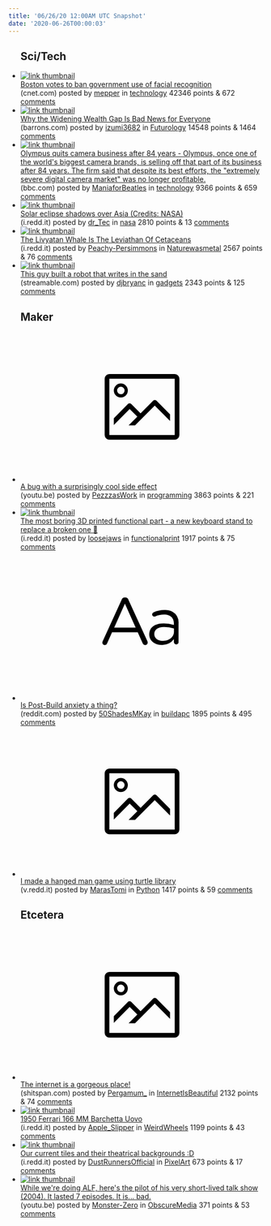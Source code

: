 ```yaml
---
title: '06/26/20 12:00AM UTC Snapshot'
date: '2020-06-26T00:00:03'
---
```

<ul>
<h2>Sci/Tech</h2>

<li><a href='https://www.cnet.com/news/boston-votes-to-ban-government-use-of-facial-recognition/'><img src='https://b.thumbs.redditmedia.com/uuzyuWcoXMy7WxLi-V9w6_eEOawBnqu76UlZO1gyfkM.jpg' alt='link thumbnail'></a><div><div class='linkTitle'><a href='https://www.cnet.com/news/boston-votes-to-ban-government-use-of-facial-recognition/'>Boston votes to ban government use of facial recognition</a></div>(cnet.com) posted by <a href='https://www.reddit.com/user/mepper'>mepper</a> in <a href='https://www.reddit.com/r/technology'>technology</a> 42346 points & 672 <a href='https://www.reddit.com/r/technology/comments/hfllcb/boston_votes_to_ban_government_use_of_facial/'>comments</a></div></li>

<li><a href='https://www.barrons.com/articles/why-the-widening-wealth-gap-is-bad-news-for-everyone-51592617966'><img src='https://b.thumbs.redditmedia.com/IOTcPPPfj0RE8WEqM8MN0CbLhVQs4MwMer9FFUKSayQ.jpg' alt='link thumbnail'></a><div><div class='linkTitle'><a href='https://www.barrons.com/articles/why-the-widening-wealth-gap-is-bad-news-for-everyone-51592617966'>Why the Widening Wealth Gap Is Bad News for Everyone</a></div>(barrons.com) posted by <a href='https://www.reddit.com/user/izumi3682'>izumi3682</a> in <a href='https://www.reddit.com/r/Futurology'>Futurology</a> 14548 points & 1464 <a href='https://www.reddit.com/r/Futurology/comments/hfklf4/why_the_widening_wealth_gap_is_bad_news_for/'>comments</a></div></li>

<li><a href='https://www.bbc.com/news/technology-53165293'><img src='https://b.thumbs.redditmedia.com/Pwt8D1adporE-uzCC0tgtO0nll-zAn83G_R9iteKz3E.jpg' alt='link thumbnail'></a><div><div class='linkTitle'><a href='https://www.bbc.com/news/technology-53165293'>Olympus quits camera business after 84 years - Olympus, once one of the world's biggest camera brands, is selling off that part of its business after 84 years. The firm said that despite its best efforts, the "extremely severe digital camera market" was no longer profitable.</a></div>(bbc.com) posted by <a href='https://www.reddit.com/user/ManiaforBeatles'>ManiaforBeatles</a> in <a href='https://www.reddit.com/r/technology'>technology</a> 9366 points & 659 <a href='https://www.reddit.com/r/technology/comments/hfjobw/olympus_quits_camera_business_after_84_years/'>comments</a></div></li>

<li><a href='https://i.redd.it/exralsivk0751.jpg'><img src='https://b.thumbs.redditmedia.com/rhkUPLAv05VueNb2CLDPIPUuO-c-PLJoPjA39XdBdaI.jpg' alt='link thumbnail'></a><div><div class='linkTitle'><a href='https://i.redd.it/exralsivk0751.jpg'>Solar eclipse shadows over Asia (Credits: NASA)</a></div>(i.redd.it) posted by <a href='https://www.reddit.com/user/dr_Tec'>dr_Tec</a> in <a href='https://www.reddit.com/r/nasa'>nasa</a> 2810 points & 13 <a href='https://www.reddit.com/r/nasa/comments/hfiaob/solar_eclipse_shadows_over_asia_credits_nasa/'>comments</a></div></li>

<li><a href='https://i.redd.it/rzc5erfqx1751.jpg'><img src='https://b.thumbs.redditmedia.com/PtSW3036JYBbFdUfwNSdpu_NFUCGj2i0QpBH6ksXo8Q.jpg' alt='link thumbnail'></a><div><div class='linkTitle'><a href='https://i.redd.it/rzc5erfqx1751.jpg'>The Livyatan Whale Is The Leviathan Of Cetaceans</a></div>(i.redd.it) posted by <a href='https://www.reddit.com/user/Peachy-Persimmons'>Peachy-Persimmons</a> in <a href='https://www.reddit.com/r/Naturewasmetal'>Naturewasmetal</a> 2567 points & 76 <a href='https://www.reddit.com/r/Naturewasmetal/comments/hflepm/the_livyatan_whale_is_the_leviathan_of_cetaceans/'>comments</a></div></li>

<li><a href='https://streamable.com/q976o0'><img src='https://b.thumbs.redditmedia.com/UxXdtWwbmNF6uMckIIXztcLYPtph3Okso0mwWrhq5zQ.jpg' alt='link thumbnail'></a><div><div class='linkTitle'><a href='https://streamable.com/q976o0'>This guy built a robot that writes in the sand</a></div>(streamable.com) posted by <a href='https://www.reddit.com/user/djbryanc'>djbryanc</a> in <a href='https://www.reddit.com/r/gadgets'>gadgets</a> 2343 points & 125 <a href='https://www.reddit.com/r/gadgets/comments/hfgzhc/this_guy_built_a_robot_that_writes_in_the_sand/'>comments</a></div></li>

<h2>Maker</h2>

<li><a href='https://youtu.be/us1IqknNYmw'><svg version='1.1' viewBox='-34 -14 104 64' preserveAspectRatio='xMidYMid meet' xmlns='http://www.w3.org/2000/svg' xmlns:xlink='http://www.w3.org/1999/xlink'>
    <title>link thumbnail</title>
    <path d='M32,4H4A2,2,0,0,0,2,6V30a2,2,0,0,0,2,2H32a2,2,0,0,0,2-2V6A2,2,0,0,0,32,4ZM4,30V6H32V30Z'></path>
    <path d='M8.92,14a3,3,0,1,0-3-3A3,3,0,0,0,8.92,14Zm0-4.6A1.6,1.6,0,1,1,7.33,11,1.6,1.6,0,0,1,8.92,9.41Z'></path>
    <path d='M22.78,15.37l-5.4,5.4-4-4a1,1,0,0,0-1.41,0L5.92,22.9v2.83l6.79-6.79L16,22.18l-3.75,3.75H15l8.45-8.45L30,24V21.18l-5.81-5.81A1,1,0,0,0,22.78,15.37Z'></path>
    </svg></a><div><div class='linkTitle'><a href='https://youtu.be/us1IqknNYmw'>A bug with a surprisingly cool side effect</a></div>(youtu.be) posted by <a href='https://www.reddit.com/user/PezzzasWork'>PezzzasWork</a> in <a href='https://www.reddit.com/r/programming'>programming</a> 3863 points & 221 <a href='https://www.reddit.com/r/programming/comments/hfi3vz/a_bug_with_a_surprisingly_cool_side_effect/'>comments</a></div></li>

<li><a href='https://i.redd.it/1hsy9d7z61751.jpg'><img src='https://b.thumbs.redditmedia.com/hE1fwlK2JoLWbaM1_7u0VCSdtJBJzx6dfCHp9aVwMZM.jpg' alt='link thumbnail'></a><div><div class='linkTitle'><a href='https://i.redd.it/1hsy9d7z61751.jpg'>The most boring 3D printed functional part - a new keyboard stand to replace a broken one 🤣</a></div>(i.redd.it) posted by <a href='https://www.reddit.com/user/loosejaws'>loosejaws</a> in <a href='https://www.reddit.com/r/functionalprint'>functionalprint</a> 1917 points & 75 <a href='https://www.reddit.com/r/functionalprint/comments/hfjlsg/the_most_boring_3d_printed_functional_part_a_new/'>comments</a></div></li>

<li><a href='https://www.reddit.com/r/buildapc/comments/hfi9s1/is_postbuild_anxiety_a_thing/'><svg version='1.1' viewBox='-34 -12 104 64' preserveAspectRatio='xMidYMid slice' xmlns='http://www.w3.org/2000/svg' xmlns:xlink='http://www.w3.org/1999/xlink'>
    <title>text link thumbnail</title>
    <path d='M12.19,8.84a1.45,1.45,0,0,0-1.4-1h-.12a1.46,1.46,0,0,0-1.42,1L1.14,26.56a1.29,1.29,0,0,0-.14.59,1,1,0,0,0,1,1,1.12,1.12,0,0,0,1.08-.77l2.08-4.65h11l2.08,4.59a1.24,1.24,0,0,0,1.12.83,1.08,1.08,0,0,0,1.08-1.08,1.64,1.64,0,0,0-.14-.57ZM6.08,20.71l4.59-10.22,4.6,10.22Z'>
    </path>
    <path d='M32.24,14.78A6.35,6.35,0,0,0,27.6,13.2a11.36,11.36,0,0,0-4.7,1,1,1,0,0,0-.58.89,1,1,0,0,0,.94.92,1.23,1.23,0,0,0,.39-.08,8.87,8.87,0,0,1,3.72-.81c2.7,0,4.28,1.33,4.28,3.92v.5a15.29,15.29,0,0,0-4.42-.61c-3.64,0-6.14,1.61-6.14,4.64v.05c0,2.95,2.7,4.48,5.37,4.48a6.29,6.29,0,0,0,5.19-2.48V26.9a1,1,0,0,0,1,1,1,1,0,0,0,1-1.06V19A5.71,5.71,0,0,0,32.24,14.78Zm-.56,7.7c0,2.28-2.17,3.89-4.81,3.89-1.94,0-3.61-1.06-3.61-2.86v-.06c0-1.8,1.5-3,4.2-3a15.2,15.2,0,0,1,4.22.61Z'>
    </path>
    </svg></a><div><div class='linkTitle'><a href='https://www.reddit.com/r/buildapc/comments/hfi9s1/is_postbuild_anxiety_a_thing/'>Is Post-Build anxiety a thing?</a></div>(reddit.com) posted by <a href='https://www.reddit.com/user/50ShadesMKay'>50ShadesMKay</a> in <a href='https://www.reddit.com/r/buildapc'>buildapc</a> 1895 points & 495 <a href='https://www.reddit.com/r/buildapc/comments/hfi9s1/is_postbuild_anxiety_a_thing/'>comments</a></div></li>

<li><a href='https://v.redd.it/wd8q9icdzz651'><svg version='1.1' viewBox='-34 -14 104 64' preserveAspectRatio='xMidYMid meet' xmlns='http://www.w3.org/2000/svg' xmlns:xlink='http://www.w3.org/1999/xlink'>
    <title>link thumbnail</title>
    <path d='M32,4H4A2,2,0,0,0,2,6V30a2,2,0,0,0,2,2H32a2,2,0,0,0,2-2V6A2,2,0,0,0,32,4ZM4,30V6H32V30Z'></path>
    <path d='M8.92,14a3,3,0,1,0-3-3A3,3,0,0,0,8.92,14Zm0-4.6A1.6,1.6,0,1,1,7.33,11,1.6,1.6,0,0,1,8.92,9.41Z'></path>
    <path d='M22.78,15.37l-5.4,5.4-4-4a1,1,0,0,0-1.41,0L5.92,22.9v2.83l6.79-6.79L16,22.18l-3.75,3.75H15l8.45-8.45L30,24V21.18l-5.81-5.81A1,1,0,0,0,22.78,15.37Z'></path>
    </svg></a><div><div class='linkTitle'><a href='https://v.redd.it/wd8q9icdzz651'>I made a hanged man game using turtle library</a></div>(v.redd.it) posted by <a href='https://www.reddit.com/user/MarasTomi'>MarasTomi</a> in <a href='https://www.reddit.com/r/Python'>Python</a> 1417 points & 59 <a href='https://www.reddit.com/r/Python/comments/hfgvsq/i_made_a_hanged_man_game_using_turtle_library/'>comments</a></div></li>

<h2>Etcetera</h2>

<li><a href='https://shitspan.com/'><svg version='1.1' viewBox='-34 -14 104 64' preserveAspectRatio='xMidYMid meet' xmlns='http://www.w3.org/2000/svg' xmlns:xlink='http://www.w3.org/1999/xlink'>
    <title>link thumbnail</title>
    <path d='M32,4H4A2,2,0,0,0,2,6V30a2,2,0,0,0,2,2H32a2,2,0,0,0,2-2V6A2,2,0,0,0,32,4ZM4,30V6H32V30Z'></path>
    <path d='M8.92,14a3,3,0,1,0-3-3A3,3,0,0,0,8.92,14Zm0-4.6A1.6,1.6,0,1,1,7.33,11,1.6,1.6,0,0,1,8.92,9.41Z'></path>
    <path d='M22.78,15.37l-5.4,5.4-4-4a1,1,0,0,0-1.41,0L5.92,22.9v2.83l6.79-6.79L16,22.18l-3.75,3.75H15l8.45-8.45L30,24V21.18l-5.81-5.81A1,1,0,0,0,22.78,15.37Z'></path>
    </svg></a><div><div class='linkTitle'><a href='https://shitspan.com/'>The internet is a gorgeous place!</a></div>(shitspan.com) posted by <a href='https://www.reddit.com/user/Pergamum_'>Pergamum_</a> in <a href='https://www.reddit.com/r/InternetIsBeautiful'>InternetIsBeautiful</a> 2132 points & 74 <a href='https://www.reddit.com/r/InternetIsBeautiful/comments/hfk5h2/the_internet_is_a_gorgeous_place/'>comments</a></div></li>

<li><a href='https://i.redd.it/9twa0bznq1751.jpg'><img src='https://b.thumbs.redditmedia.com/mwULs_oDaGS78g7_VzdaZrjkSIdKSYPrlfUyb_BAEZc.jpg' alt='link thumbnail'></a><div><div class='linkTitle'><a href='https://i.redd.it/9twa0bznq1751.jpg'>1950 Ferrari 166 MM Barchetta Uovo</a></div>(i.redd.it) posted by <a href='https://www.reddit.com/user/Apple_Slipper'>Apple_Slipper</a> in <a href='https://www.reddit.com/r/WeirdWheels'>WeirdWheels</a> 1199 points & 43 <a href='https://www.reddit.com/r/WeirdWheels/comments/hfkvl1/1950_ferrari_166_mm_barchetta_uovo/'>comments</a></div></li>

<li><a href='https://i.redd.it/x14vupw4n1751.png'><img src='https://b.thumbs.redditmedia.com/w_UqameHKBVV9JgY2piUe7z-LN4X9FbafzMmPmsfBSk.jpg' alt='link thumbnail'></a><div><div class='linkTitle'><a href='https://i.redd.it/x14vupw4n1751.png'>Our current tiles and their theatrical backgrounds :D</a></div>(i.redd.it) posted by <a href='https://www.reddit.com/user/DustRunnersOfficial'>DustRunnersOfficial</a> in <a href='https://www.reddit.com/r/PixelArt'>PixelArt</a> 673 points & 17 <a href='https://www.reddit.com/r/PixelArt/comments/hfkq7c/our_current_tiles_and_their_theatrical/'>comments</a></div></li>

<li><a href='https://youtu.be/edJ39E98YCw'><img src='https://b.thumbs.redditmedia.com/ziivnoFoRRBMJ3RbsfekT0TZzuZMWFAV21qtOkDgzbU.jpg' alt='link thumbnail'></a><div><div class='linkTitle'><a href='https://youtu.be/edJ39E98YCw'>While we're doing ALF, here's the pilot of his very short-lived talk show (2004). It lasted 7 episodes. It is... bad.</a></div>(youtu.be) posted by <a href='https://www.reddit.com/user/Monster-Zero'>Monster-Zero</a> in <a href='https://www.reddit.com/r/ObscureMedia'>ObscureMedia</a> 371 points & 53 <a href='https://www.reddit.com/r/ObscureMedia/comments/hfdqfn/while_were_doing_alf_heres_the_pilot_of_his_very/'>comments</a></div></li>

</ul>
